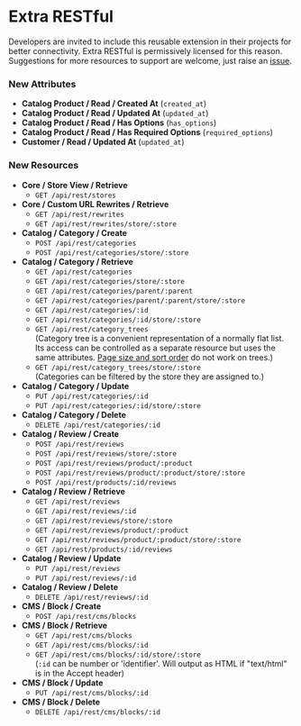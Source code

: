 # Extra RESTful

Developers are invited to include this reusable extension in their projects for better connectivity.
Extra RESTful is permissively licensed for this reason.
Suggestions for more resources to support are welcome,
just raise an [issue](https://github.com/clockworkgeek/Magento-Extra-RESTful/issues).

### New Attributes

- **Catalog Product / Read / Created At** (`created_at`)
- **Catalog Product / Read / Updated At** (`updated_at`)
- **Catalog Product / Read / Has Options** (`has_options`)
- **Catalog Product / Read / Has Required Options** (`required_options`)
- **Customer / Read / Updated At** (`updated_at`)

### New Resources

- **Core / Store View / Retrieve**
  - `GET /api/rest/stores`
- **Core / Custom URL Rewrites / Retrieve**
  - `GET /api/rest/rewrites`
  - `GET /api/rest/rewrites/store/:store`
- **Catalog / Category / Create**
  - `POST /api/rest/categories`
  - `POST /api/rest/categories/store/:store`
- **Catalog / Category / Retrieve**
  - `GET /api/rest/categories`
  - `GET /api/rest/categories/store/:store`
  - `GET /api/rest/categories/parent/:parent`
  - `GET /api/rest/categories/parent/:parent/store/:store`
  - `GET /api/rest/categories/:id`
  - `GET /api/rest/categories/:id/store/:store`
  - `GET /api/rest/category_trees`  
  (Category tree is a convenient representation  of a normally flat list.
  Its access can be controlled as a separate resource but uses the same attributes.
  [Page size and sort order](http://devdocs.magento.com/guides/m1x/api/rest/get_filters.html) do not work on trees.)
  - `GET /api/rest/category_trees/store/:store`  
  (Categories can be filtered by the store they are assigned to.)
- **Catalog / Category / Update**
  - `PUT /api/rest/categories/:id`
  - `PUT /api/rest/categories/:id/store/:store`
- **Catalog / Category / Delete**
  - `DELETE /api/rest/categories/:id`
- **Catalog / Review / Create**
  - `POST /api/rest/reviews`
  - `POST /api/rest/reviews/store/:store`
  - `POST /api/rest/reviews/product/:product`
  - `POST /api/rest/reviews/product/:product/store/:store`
  - `POST /api/rest/products/:id/reviews`
- **Catalog / Review / Retrieve**
  - `GET /api/rest/reviews`
  - `GET /api/rest/reviews/:id`
  - `GET /api/rest/reviews/store/:store`
  - `GET /api/rest/reviews/product/:product`
  - `GET /api/rest/reviews/product/:product/store/:store`
  - `GET /api/rest/products/:id/reviews`
- **Catalog / Review / Update**
  - `PUT /api/rest/reviews`
  - `PUT /api/rest/reviews/:id`
- **Catalog / Review / Delete**
  - `DELETE /api/rest/reviews/:id`
- **CMS / Block / Create**
  - `POST /api/rest/cms/blocks`
- **CMS / Block / Retrieve**
  - `GET /api/rest/cms/blocks`
  - `GET /api/rest/cms/blocks/:id`
  - `GET /api/rest/cms/blocks/:id/store/:store`  
  (`:id` can be number or 'identifier'. Will output as HTML if "text/html" is in the Accept header)
- **CMS / Block / Update**
  - `PUT /api/rest/cms/blocks/:id`
- **CMS / Block / Delete**
  - `DELETE /api/rest/cms/blocks/:id`
  